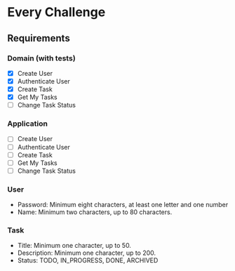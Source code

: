# Every Challenge

## Requirements
### Domain (with tests)
- [X] Create User
- [X] Authenticate User
- [X] Create Task
- [X] Get My Tasks
- [ ] Change Task Status
### Application
- [ ] Create User
- [ ] Authenticate User
- [ ] Create Task
- [ ] Get My Tasks
- [ ] Change Task Status

### User
- Password: Minimum eight characters, at least one letter and one number
- Name: Minimum two characters, up to 80 characters.

### Task
- Title: Minimum one character, up to 50.
- Description: Minimum one character, up to 200.
- Status: TODO, IN_PROGRESS, DONE, ARCHIVED